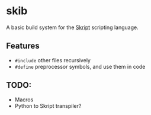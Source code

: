 # skib
A basic build system for the [Skript](https://github.com/SkriptLang/Skript) scripting language.

## Features
- `#include` other files recursively
- `#define` preprocessor symbols, and use them in code

## TODO:
- Macros
- Python to Skript transpiler?
